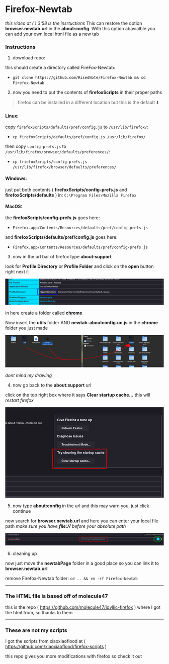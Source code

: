 # Firefox-Newtab
*this video at (  ) 3:58 is the insrtuctions*
This can restore the option **browser.newtab.url** in the **about:config**.
With this option abavialble you can add your own local html file as a new tab

### Instructions
1. download repo:

  this should create a directory called FireFox-Newtab:

- `git clone https://github.com/RisedNote/Firefox-Newtab && cd Firefox-Newtab`

2. now you need to put the contents of **firefoxScripts** in their proper paths

> firefox can be installed in a different location but this is the default :arrow_down:

#### Linux:
copy `firefoxScripts/defaults/pref/config.js` to `/usr/lib/firefox/`:

- `cp firefoxScripts/defaults/pref/config.js /usr/lib/firefox/`

then copy `config-prefs.js` to `/usr/lib/firefox/browser/defaults/preferences/`:

- `cp friefoxScripts/config-prefs.js /usr/lib/firefox/browser/defaults/preferences/`

#### Windows:
just put both contents ( **firefoxScripts/config-prefs.js** and **firefoxScripts/defaults** ) in: `C:\Program Files\Mozilla Firefox`

#### MacOS:
the **firefoxScripts/config-prefs.js** goes here:

- `Firefox.app/Contents/Resources/defaults/pref/config-prefs.js`

and **firefoxScripts/defaults/pref/config.js** goes here:

- `Firefox.app/Contents/Resources/defaults/pref/config-prefs.js`

3. now in the url bar of firefox type **about:support**

  look for **Profile Directory** or **Profile Folder** and click on the **open** button right next it

  ![click open screenshot](.screenshots/open.png)

  in here create a folder called **chrome**

  Now insert the **utils** folder AND **newtab-aboutconfig.uc.js** in the **chrome** folder you just made

  ![move into chorme screenshot](.screenshots/intheChrome.png)

  *dont mind my drawing*
  
4. now go back to the **about:support** url
  
  click on the top right box where it says **Clear startup cache...** this will *restart firefox*

  ![restart firefox screenshot](.screenshots/restartFirefox.png)

5. now type **about:config** in the url and this may warn you, just click continue

  now search for **browser.newtab.url** and here you can enter your local file path *make sure you have **file://** before your absolute path*

  ![screenshot on newtab option](.screenshots/localfileCheck.png)
  
6. cleaning up

  now just move the **newtabPage** folder in a good place so you can link it to **browser.newtab.url**

  remove Firefox-Newtab folder: `cd .. && rm -rf Firefox-Newtab`

---

### The HTML file is based off of molecule47
this is the repo ( https://github.com/molecule47/idyllic-firefox ) where I got the html from, so thanks to them

---
 
### These are not my scripts
I got the scripts from xiaoxiaoflood at ( https://github.com/xiaoxiaoflood/firefox-scripts )

this repo gives you more modifications with firefox so check it out
